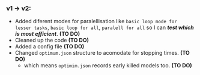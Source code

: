 ### v1 -> v2:
* Added diferent modes for paralellisation like `basic loop mode for lesser tasks`, `basic loop for all`, `paralell for all` so I can ***test which is most efficient***. **(TO DO)** 
* Cleaned up the code **(TO DO)**
* Added a config file **(TO DO)**
* Changed `optimum.json` structure to acomodate for stopping times. **(TO DO)**
    - which means `optimim.json` records early killed models too. **(TO DO)**